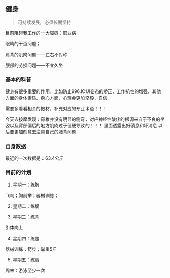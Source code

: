 ## 健身

> 可持续发展，必须长期坚持

目前阻碍我工作的一大障碍：职业病

眼睛的干涩问题；

肩背的肌肉问题——左右不对称

腰部的劳损问题——不宜久坐

### 基本的科普

健身有很多重要的作用，比如防止996.ICU!姿态的矫正，工作抗性的增强，其他方面的身体素质。身心方面，心理会更加坚毅，自信

需要多看看相关的教材，补充对应的专业术语！！！

今天去按摩发现：脊椎并没有明显的侧弯，对应神经性酸疼的根源来自于不良的坐姿以及背部偏后的地方肌肉过于僵硬导致的！！！
里面透露出好消息和坏消息
以后要更加刻意去注意自己的腰背问题

### 自身数据

最近的一次数据是：63.4公斤

### 目前的计划

1. 星期一：练胸

飞鸟；胸前举；器械训练；

2. 星期二：练腹

3. 星期三：练背

引体向上

4. 星期四：练腿

器械训练；箭步；举重5斤

5. 星期五：练肩


周末：游泳至少一次